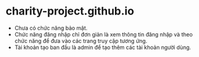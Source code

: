 # charity-project.github.io
- Chưa có chức năng bảo mật.
- Chức năng đăng nhập chỉ đơn giản là xem thông tin đăng nhập và theo chức năng để đưa vào các trang truy cập tương ứng.
- Tài khoản tạo ban đầu là admin để tạo thêm các tài khoản người dùng.
